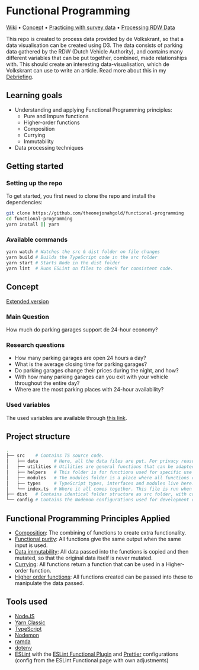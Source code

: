 # Functional Programming

[Wiki](https://github.com/theonejonahgold/functional-programming/wiki) • [Concept](#concept) • [Practicing with survey data](https://github.com/theonejonahgold/functional-programming/wiki/Oefenen-met-survey-data-🙈) • [Processing RDW Data](https://github.com/theonejonahgold/functional-programming/wiki/RDW-Data-verwerken-🦍)

This repo is created to process data provided by de Volkskrant, so that a data visualisation can be created using D3. The data consists of parking data gathered by the RDW (Dutch Vehicle Authority), and contains many different variables that can be put together, combined, made relationships with. This should create an interesting data-visualisation, which de Volkskrant can use to write an article. Read more about this in my [Debriefing](https://github.com/theonejonahgold/functional-programming/wiki/Debriefing-🐒).

## Learning goals

- Understanding and applying Functional Programming principles:
  - Pure and Impure functions
  - Higher-order functions
  - Composition
  - Currying
  - Immutability
- Data processing techniques

## Getting started

### Setting up the repo

To get started, you first need to clone the repo and install the dependencies:

```bash
git clone https://github.com/theonejonahgold/functional-programming
cd functional-programming
yarn install || yarn
```

### Available commands

```bash
yarn watch # Watches the src & dist folder on file changes
yarn build # Builds the TypeScript code in the src folder
yarn start # Starts Node in the dist folder
yarn lint  # Runs ESLint on files to check for consistent code.
```

## Concept

[Extended version](https://github.com/theonejonahgold/functional-programming/wiki/Concept-🦧)

### Main Question

How much do parking garages support de 24-hour economy?

### Research questions

- How many parking garages are open 24 hours a day?
- What is the average closing time for parking garages?
- Do parking garages change their prices during the night, and how?
- With how many parking garages can you exit with your vehicle throughout the entire day?
- Where are the most parking places with 24-hour availability?

### Used variables

The used variables are available through [this link](https://github.com/theonejonahgold/functional-programming/wiki/Concept-🦧#gebruikte-variabelen).

## Project structure

```bash
.
├── src    # Contains TS source code.
│   ├── data      # Here, all the data files are put. For privacy reasons, this folder only contains a .gitkeep file on the public repository. You need to supply your own data.
│   ├── utilities # Utilities are general functions that can be adapted to certain use cases. They are divided into files named after the type they manipulate.
│   ├── helpers   # This folder is for functions used for specific use cases like language parsing.
│   ├── modules   # The modules folder is a place where all functions compositions are written.
│   ├── types     # TypeScript types, interfaces and modules live here. The compiler automatically puts these into the environment, so no extra type imports are needed.
│   └── index.ts  # Where it all comes together. This file is run when compiled to JS code.
├── dist   # Contains identical folder structure as src folder, with compiled JS code and source maps instead of TS code.
└── config # Contains the Nodemon configurations used for development of this project.
```

## Functional Programming Principles Applied

- [Composition](https://github.com/cmda-tt/course-20-21/blob/master/examples/functional-patterns/composition.md): The combining of functions to create extra functionality.
- [Functional purity](https://github.com/cmda-tt/course-20-21/blob/master/examples/functional-patterns/impure.md): All functions give the same output when the same input is used.
- [Data immutability](https://github.com/cmda-tt/course-20-21/blob/master/examples/functional-patterns/immutability.md): All data passed into the functions is copied and then mutated, so that the original data itself is never mutated.
- [Currying](https://en.wikipedia.org/wiki/Currying): All functions return a function that can be used in a Higher-order function.
- [Higher order functions](https://github.com/cmda-tt/course-20-21/blob/master/examples/functional-patterns/ho-functions.md): All functions created can be passed into these to manipulate the data passed.

## Tools used

- [NodeJS](https://nodejs.org/en/)
- [Yarn Classic](https://classic.yarnpkg.com/lang/en/)
- [TypeScript](https://www.typescriptlang.org)
- [Nodemon](https://nodemon.io)
- [ramda](https://github.com/ramda/ramda)
- [dotenv](https://github.com/motdotla/dotenv)
- [ESLint](https://eslint.org) with the [ESLint Functional Plugin](https://github.com/jonaskello/eslint-plugin-functional/) and [Prettier](https://github.com/prettier/eslint-plugin-prettier) configurations (config from the ESLint Functional page with own adjustments)

